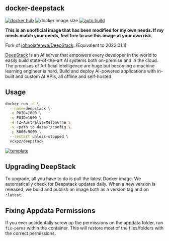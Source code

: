 ## docker-deepstack

[![docker hub](https://img.shields.io/badge/docker_hub-link-blue?style=for-the-badge&logo=docker)](https://hub.docker.com/r/vcxpz/deepstack) ![docker image size](https://img.shields.io/docker/image-size/vcxpz/deepstack?style=for-the-badge&logo=docker) [![auto build](https://img.shields.io/badge/docker_builds-automated-blue?style=for-the-badge&logo=docker?color=d1aa67)](https://github.com/hydazz/docker-deepstack/actions?query=workflow%3A"Auto+Builder+CI")

**This is an unofficial image that has been modified for my own needs. If my needs match your needs, feel free to use this image at your own risk.**

Fork of [johnolafenwa/DeepStack](https://github.com/johnolafenwa/DeepStack). (Equivalent to 2022.01.1)

[DeepStack](https://www.deepstack.cc/) is an AI server that empowers every developer in the world to easily build state-of-the-art AI systems both on-premise and in the cloud. The promises of Artificial Intelligence are huge but becoming a machine learning engineer is hard. Build and deploy AI-powered applications with in-built and custom AI APIs, all offline and self-hosted

## Usage

```bash
docker run -d \
  --name=deepstack \
  -e PUID=1000 \
  -e PGID=1000 \
  -e TZ=Australia/Melbourne \
  -v <path to data>:/config \
  -p 5000:5000 \
  --restart unless-stopped \
  vcxpz/deepstack
```

[![template](https://img.shields.io/badge/unraid_template-ff8c2f?style=for-the-badge&logo=docker?color=d1aa67)](https://github.com/hydazz/docker-templates/blob/main/hydaz/deepstack.xml)

## Upgrading DeepStack

To upgrade, all you have to do is pull the latest Docker image. We automatically check for Deepstack updates daily. When a new version is released, we build and publish an image both as a version tag and on `:latest`.

## Fixing Appdata Permissions

If you ever accidentally screw up the permissions on the appdata folder, run `fix-perms` within the container. This will restore most of the files/folders with the correct permissions.
